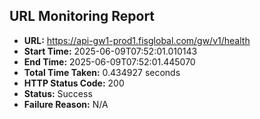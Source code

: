 ## URL Monitoring Report

- **URL:** https://api-gw1-prod1.fisglobal.com/gw/v1/health
- **Start Time:** 2025-06-09T07:52:01.010143
- **End Time:** 2025-06-09T07:52:01.445070
- **Total Time Taken:** 0.434927 seconds
- **HTTP Status Code:** 200
- **Status:** Success
- **Failure Reason:** N/A
